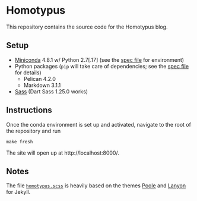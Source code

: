 # Homotypus
This repository contains the source code for the Homotypus blog.

## Setup
* [Miniconda][miniconda] 4.8.1 w/ Python 2.7[.17] (see the [spec file][conda]
  for environment)
* Python packages (`pip` will take care of dependencies; see the
  [spec file][pip] for details)
  * Pelican 4.2.0
  * Markdown 3.1.1
* [Sass][sass] (Dart Sass 1.25.0 works)

[miniconda]: https://docs.conda.io/en/latest/miniconda.html
    "Download page for Miniconda"
[conda]: spec/conda.txt
[pip]: spec/pip.txt
[sass]: https://sass-lang.com/install
    "Download page for Sass"

## Instructions
Once the conda environment is set up and activated, navigate to the root of the
repository and run
```
make fresh
```

The site will open up at http://localhost:8000/.

## Notes
The file [`homotypus.scss`][scss] is heavily based on the themes [Poole][poole]
and [Lanyon][lanyon] for Jekyll.

[scss]: extra/homotypus.scss
[poole]: https://github.com/poole/poole
    "The Poole GitHub repository"
[lanyon]: https://github.com/poole/lanyon
    "The Lanyon GitHub repository"
